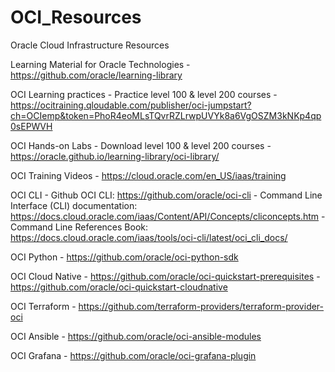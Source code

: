 # OCI_Resources
Oracle Cloud Infrastructure Resources

Learning Material for Oracle Technologies
    - https://github.com/oracle/learning-library
  
OCI Learning practices
    - Practice level 100 & level 200 courses
    - https://ocitraining.qloudable.com/publisher/oci-jumpstart?ch=OCIemp&token=PhoR4eoMLsTQvrRZLrwpUVYk8a6VgOSZM3kNKp4qp0sEPWVH
  
OCI Hands-on Labs
    - Download level 100 & level 200 courses
    - https://oracle.github.io/learning-library/oci-library/
  
OCI Training Videos
    - https://cloud.oracle.com/en_US/iaas/training

OCI CLI
    - Github OCI CLI:  https://github.com/oracle/oci-cli
    - Command Line Interface (CLI) documentation: https://docs.cloud.oracle.com/iaas/Content/API/Concepts/cliconcepts.htm
    - Command Line References Book: https://docs.cloud.oracle.com/iaas/tools/oci-cli/latest/oci_cli_docs/

OCI Python
    - https://github.com/oracle/oci-python-sdk

OCI Cloud Native
    - https://github.com/oracle/oci-quickstart-prerequisites
    - https://github.com/oracle/oci-quickstart-cloudnative
  
OCI Terraform
    - https://github.com/terraform-providers/terraform-provider-oci

OCI Ansible
    - https://github.com/oracle/oci-ansible-modules

OCI Grafana
    - https://github.com/oracle/oci-grafana-plugin
